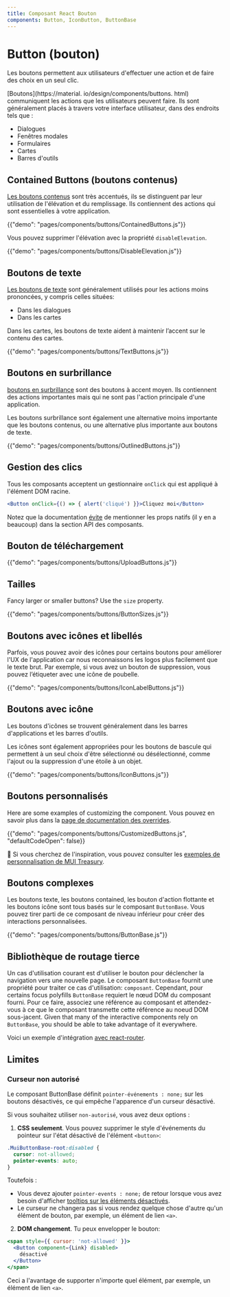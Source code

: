 ```yaml
---
title: Composant React Bouton
components: Button, IconButton, ButtonBase
---
```


# Button (bouton)

<p class="description">Les boutons permettent aux utilisateurs d'effectuer une action et de faire des choix en un seul clic.</p>

[Boutons](https://material. io/design/components/buttons. html) communiquent les actions que les utilisateurs peuvent faire. Ils sont généralement placés à travers votre interface utilisateur, dans des endroits tels que :

- Dialogues
- Fenêtres modales
- Formulaires
- Cartes
- Barres d'outils

## Contained Buttons (boutons contenus)

[Les boutons contenus](https://material.io/design/components/buttons.html#contained-button) sont très accentués, ils se distinguent par leur utilisation de l'élévation et du remplissage. Ils contiennent des actions qui sont essentielles à votre application.

{{"demo": "pages/components/buttons/ContainedButtons.js"}}

Vous pouvez supprimer l'élévation avec la propriété `disableElevation`.

{{"demo": "pages/components/buttons/DisableElevation.js"}}

## Boutons de texte

[Les boutons de texte](https://material.io/design/components/buttons.html#text-button) sont généralement utilisés pour les actions moins prononcées, y compris celles situées:

- Dans les dialogues
- Dans les cartes

Dans les cartes, les boutons de texte aident à maintenir l’accent sur le contenu des cartes.

{{"demo": "pages/components/buttons/TextButtons.js"}}

## Boutons en surbrillance

[boutons en surbrillance](https://material.io/design/components/buttons.html#outlined-button) sont des boutons à accent moyen. Ils contiennent des actions importantes mais qui ne sont pas l'action principale d'une application.

Les boutons surbrillance sont également une alternative moins importante que les boutons contenus, ou une alternative plus importante aux boutons de texte.

{{"demo": "pages/components/buttons/OutlinedButtons.js"}}

## Gestion des clics

Tous les composants acceptent un gestionnaire `onClick` qui est appliqué à l'élément DOM racine.

```jsx
<Button onClick={() => { alert('cliqué') }}>Cliquez moi</Button>
```

Notez que la documentation [évite](/guides/api/#native-properties) de mentionner les props natifs (il y en a beaucoup) dans la section API des composants.

## Bouton de téléchargement

{{"demo": "pages/components/buttons/UploadButtons.js"}}

## Tailles

Fancy larger or smaller buttons? Use the `size` property.

{{"demo": "pages/components/buttons/ButtonSizes.js"}}

## Boutons avec icônes et libellés

Parfois, vous pouvez avoir des icônes pour certains boutons pour améliorer l'UX de l'application car nous reconnaissons les logos plus facilement que le texte brut. Par exemple, si vous avez un bouton de suppression, vous pouvez l’étiqueter avec une icône de poubelle.

{{"demo": "pages/components/buttons/IconLabelButtons.js"}}

## Boutons avec icône

Les boutons d'icônes se trouvent généralement dans les barres d'applications et les barres d'outils.

Les icônes sont également appropriées pour les boutons de bascule qui permettent à un seul choix d'être sélectionné ou désélectionné, comme l'ajout ou la suppression d'une étoile à un objet.

{{"demo": "pages/components/buttons/IconButtons.js"}}

## Boutons personnalisés

Here are some examples of customizing the component. Vous pouvez en savoir plus dans la [page de documentation des overrides](/customization/components/).

{{"demo": "pages/components/buttons/CustomizedButtons.js", "defaultCodeOpen": false}}

🎨 Si vous cherchez de l'inspiration, vous pouvez consulter les [exemples de personnalisation de MUI Treasury](https://mui-treasury.com/styles/button).

## Boutons complexes

Les boutons texte, les boutons contained, les bouton d'action flottante et les boutons icône sont tous basés sur le composant `ButtonBase`. Vous pouvez tirer parti de ce composant de niveau inférieur pour créer des interactions personnalisées.

{{"demo": "pages/components/buttons/ButtonBase.js"}}

## Bibliothèque de routage tierce

Un cas d'utilisation courant est d'utiliser le bouton pour déclencher la navigation vers une nouvelle page. Le composant `ButtonBase` fournit une propriété pour traiter ce cas d'utilisation: `composant`. Cependant, pour certains focus polyfills `ButtonBase` requiert le nœud DOM du composant fourni. Pour ce faire, associez une référence au composant et attendez-vous à ce que le composant transmette cette référence au noeud DOM sous-jacent. Given that many of the interactive components rely on `ButtonBase`, you should be able to take advantage of it everywhere.

Voici un exemple d'intégration [avec react-router](/guides/composition/#button).

## Limites

### Curseur non autorisé

Le composant ButtonBase définit `pointer-événements : none;` sur les boutons désactivés, ce qui empêche l'apparence d'un curseur désactivé.

Si vous souhaitez utiliser `non-autorisé`, vous avez deux options :

1. **CSS seulement**. Vous pouvez supprimer le style d'événements du pointeur sur l'état désactivé de l'élément `<button>`:

  ```css
  .MuiButtonBase-root:disabled {
    cursor: not-allowed;
    pointer-events: auto;
  }
  ```

Toutefois :

- Vous devez ajouter `pointer-events : none;` de retour lorsque vous avez besoin d'afficher [tooltips sur les éléments désactivés](/components/tooltips/#disabled-elements).
- Le curseur ne changera pas si vous rendez quelque chose d'autre qu'un élément de bouton, par exemple, un élément de lien `<a>`.

2. **DOM changement**. Tu peux envelopper le bouton:

  ```jsx
  <span style={{ cursor: 'not-allowed' }}>
    <Button component={Link} disabled>
      désactivé
    </Button>
  </span>
  ```

Ceci a l'avantage de supporter n'importe quel élément, par exemple, un élément de lien `<a>`.